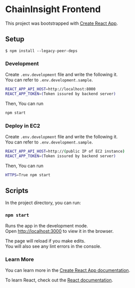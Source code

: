 # ChainInsight Frontend

This project was bootstrapped with [Create React App](https://github.com/facebook/create-react-app).

## Setup
```
$ npm install --legacy-peer-deps
```

### Development
Create `.env.development` file and write the following it.  
You can refer to `.env.development.sample`.
```bash
REACT_APP_API_HOST=http://localhost:8000
REACT_APP_TOKEN=(Token issured by backend server)
```
Then, You can run
```bash
npm start
```


### Deploy in EC2
Create `.env.development` file and write the following it.  
You can refer to `.env.development.sample`.
```bash
REACT_APP_API_HOST=http://(public IP of EC2 instance)
REACT_APP_TOKEN=(Token issured by backend server)
```
Then, You can run
```bash
HTTPS=True npm start
```

## Scripts

In the project directory, you can run:

### `npm start`

Runs the app in the development mode.\
Open [http://localhost:3000](http://localhost:3000) to view it in the browser.

The page will reload if you make edits.\
You will also see any lint errors in the console.

### Learn More

You can learn more in the [Create React App documentation](https://facebook.github.io/create-react-app/docs/getting-started).

To learn React, check out the [React documentation](https://reactjs.org/).
